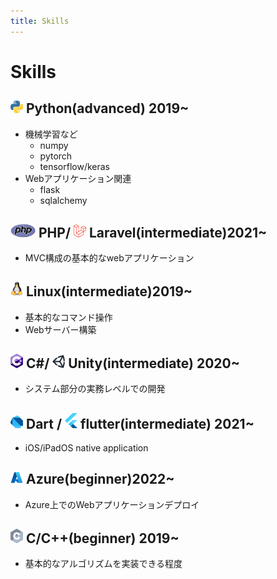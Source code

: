 ```yaml
---
title: Skills
---
```


# Skills

## <img src="/images/icons/python.svg" width="20"> Python(advanced) 2019~
- 機械学習など
    - numpy
    - pytorch
    - tensorflow/keras
- Webアプリケーション関連
    - flask
    - sqlalchemy

## <img src="/images/icons/php.svg" width="40"> PHP/ <img src="/images/icons/laravel.svg" width="20"> Laravel(intermediate)2021~
- MVC構成の基本的なwebアプリケーション

## <img src="/images/icons/linux.svg" width="20"> Linux(intermediate)2019~
- 基本的なコマンド操作
- Webサーバー構築


## <img src="/images/icons/c-sharp.svg" width="20"> C#/ <img src="/images/icons/unity.svg" width="20"> Unity(intermediate) 2020~
- システム部分の実務レベルでの開発

## <img src="/images/icons/dart.svg" width="20"> Dart / <img src="/images/icons/flutter.svg" width="20"> flutter(intermediate) 2021~
- iOS/iPadOS native application

## <img src="/images/icons/azure.svg" width="20"> Azure(beginner)2022~
- Azure上でのWebアプリケーションデプロイ

## <img src="/images/icons/c.svg" width="20"> C/C++(beginner) 2019~
- 基本的なアルゴリズムを実装できる程度

